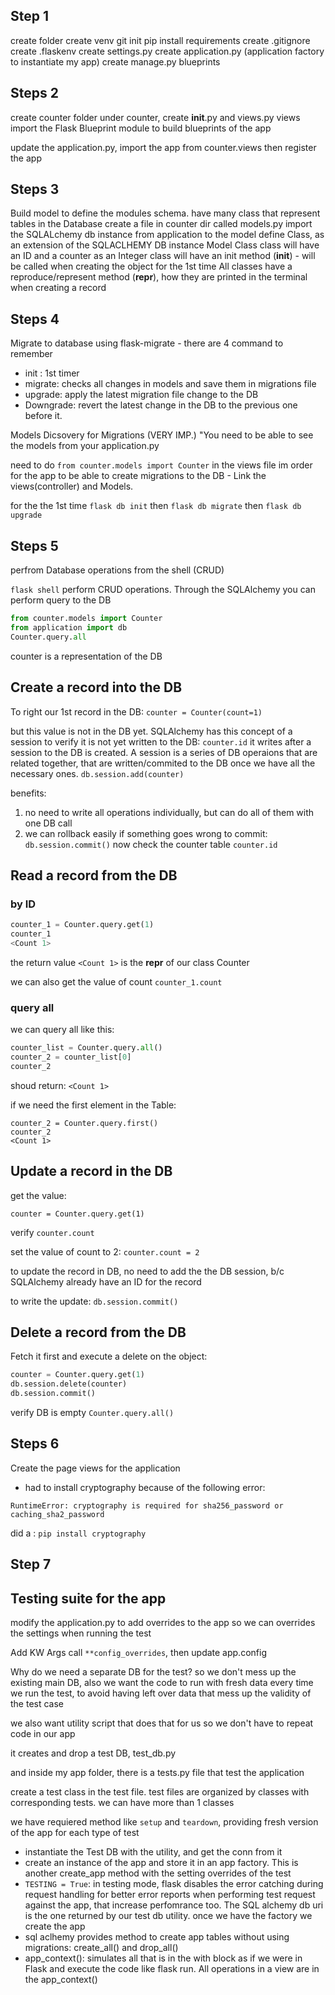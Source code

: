 Step 1
-------
create folder
create venv
git init
pip install requirements
create .gitignore
create .flaskenv
create settings.py
create application.py (application factory to instantiate my app)
create manage.py
blueprints

Steps 2
-------
create counter folder
under counter, create __init__.py and views.py
views import the Flask Blueprint module to build blueprints of the app

update the application.py, import the app from counter.views
then register the app

Steps 3
-------
Build model to define the modules schema. have many class that represent tables in the Database
create a file in counter dir called models.py
import the SQLALchemy db instance from application to the model
define Class, as an extension of the SQLACLHEMY DB instance Model Class
class will have an ID and a counter as an Integer
class will have an init method (__init__) - will be called when creating the object for the 1st time
All classes have a reproduce/represent method (__repr__), how they are printed in the terminal when creating a record 

Steps 4
-------

Migrate to database using flask-migrate -  there are 4 command to remember
- init : 1st timer 
- migrate: checks all changes in models and save them in migrations file
- upgrade: apply the latest migration file change to the DB
- Downgrade: revert the latest change in the DB to the previous one before it.

Models Dicsovery for Migrations (VERY IMP.)
"You need to be able to see the models from your application.py

need to do ```from counter.models import Counter``` in the views file im order for the app to be able to create migrations to the DB - Link the views(controller) and Models.

for the the 1st time ```flask db init```
then ```flask db migrate```
then ```flask db upgrade```

Steps 5
--------
perfrom Database operations from the shell (CRUD)

```flask shell```
perform CRUD operations. Through the SQLAlchemy you can perform query to the DB

```python
from counter.models import Counter
from application import db
Counter.query.all
```
counter is a representation of the DB

## Create a record into the DB

To right our 1st record in the DB:
```counter = Counter(count=1)```

but this value is not in the DB yet. SQLAlchemy has this concept of a session
to verify it is not yet written to the DB:
```counter.id```
it writes after a session to the DB is created. A session is a series of DB operaions that are related together, that are written/commited to the DB once we have all the necessary ones.
```db.session.add(counter)```

benefits: 
1. no need to write all operations individually, but can do all of them with one DB call
2. we can rollback easily if something goes wrong
to commit:
```db.session.commit()```
now check the counter table
```counter.id```

## Read a record from the DB
### by ID

```python
counter_1 = Counter.query.get(1)
counter_1
<Count 1>
```
the return value `<Count 1>` is the __repr__ of our class Counter

we can also get the value of count
```counter_1.count```

### query all
we can query all like this:
```python
counter_list = Counter.query.all()
counter_2 = counter_list[0]
counter_2
```
shoud return:
`<Count 1>`

if we need the first element in the Table:

```
counter_2 = Counter.query.first()
counter_2
<Count 1>
```
## Update a record in the DB

get the value:

`counter = Counter.query.get(1)`

verify
`counter.count`

set the value of count to 2:
`counter.count = 2`

to update the record in DB, no need to add the the DB session, b/c SQLAlchemy already have an ID for the record

to write the update:
`db.session.commit()`

## Delete a record from the DB

Fetch it first and execute a delete on the object:
```python
counter = Counter.query.get(1)
db.session.delete(counter)
db.session.commit()

```
verify DB is empty
`Counter.query.all()`

Steps 6
-------

Create the page views for the application

* had to install cryptography because of the following error:

`RuntimeError: cryptography is required for sha256_password or caching_sha2_password`

did a : `pip install cryptography`

Step 7
------

## Testing suite for the app
modify the application.py to add overrides to the app so we can overrides the settings when running the test

Add KW Args call `**config_overrides`, then update app.config

Why do we need a separate DB for the test? so we don't mess up the existing main DB, also we want the code to run with fresh data every time we run the test, to avoid having left over data that mess up the validity of the test case 

we also want utility script that does that for us so we don't have to repeat code in our app

it creates and drop a test DB, test_db.py

and inside my app folder, there is a tests.py file that test the application

create a test class in the test file. test files are organized by classes with corresponding tests. we can have more than 1 classes

we have requiered method like `setup` and `teardown`, providing fresh version of the app for each type of test
- instantiate the Test DB with the utility, and get the conn from it
- create an instance of the app and store it in an app factory. This is another create_app method with the setting overrides of the test
- `TESTING = True`:  in testing mode, flask disables the error catching during request handling for better error reports when performing test request against the app, that increase perfomrance too. The SQL alchemy db uri is the one returned by our test db utility. once we have the factory we create the app
- sql aclhemy provides method to create app tables without using migrations: create_all() and drop_all()
- app_context(): simulates all that is in the with block as if we were in Flask and execute the code like flask run. All operations in a view are in the app_context()